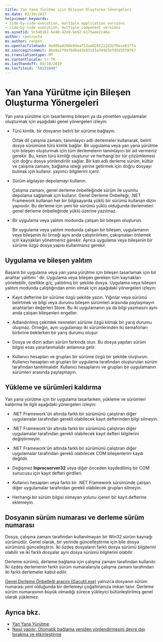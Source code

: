 ```yaml
---
title: Yan Yana Yürütme için Bileşen Oluşturma Yönergeleri
ms.date: 03/30/2017
helpviewer_keywords:
- side-by-side execution, multiple application versions
- side-by-side execution, multiple component versions
ms.assetid: 5c540161-6e40-42e9-be92-6175aee2c46a
author: rpetrusha
ms.author: ronpet
ms.openlocfilehash: 0e88ba4260e9deaf53ae828f222d32f8ece61ffa
ms.sourcegitcommit: 0be8a279af6d8a43e03141e349d3efd5d35f8767
ms.translationtype: MT
ms.contentlocale: tr-TR
ms.lasthandoff: 04/18/2019
ms.locfileid: "59151040"
---
```

# <a name="guidelines-for-creating-components-for-side-by-side-execution"></a>Yan Yana Yürütme için Bileşen Oluşturma Yönergeleri
Yan yana yürütme için tasarlanmış bileşen ya da yönetilen uygulamalar oluşturmak için aşağıdaki genel yönergeleri izleyin:  
  
-   Türü kimlik, bir dosyanın belirli bir sürüme bağlayın.  
  
     Ortak dil çalışma zamanı, tanımlayıcı adlı derlemeler kullanarak, belirli dosya sürümüne türü kimlik bağlar. Bir uygulama veya yan yana yürütme için bileşen oluşturmak için tüm derlemelerin tanımlayıcı bir ad vermeniz gerekir. Bu, kesin türü kimliği oluşturur ve herhangi bir tür çözümlemesi için doğru dosya yönlendirilir sağlar. Bir katı adlı derleme sürüm, kültür ve çalışma zamanı, bağlama isteği yerine getirmek için doğru dosyayı bulmak için kullanır. yayımcı bilgilerini içerir.  
  
-   Sürüm algılayan depolamayı kullanın.  
  
     Çalışma zamanı, genel derleme önbelleğinde sürüm ile uyumlu depolama sağlamak için kullanır. Genel Derleme Önbelleği, .NET Framework kullanan her bir bilgisayarda yüklü bir sürümü kullanan dizin yapısıdır. Bu derleme için yeni bir sürümü yüklü olduğunda derlemeleri genel derleme önbelleğinde yüklü üzerine yazılmaz.  
  
-   Bir uygulama veya yalıtım modunda çalışan bir bileşen oluşturun.  
  
     Bir uygulama veya yalıtım modunda çalışan bir bileşen, uygulamanın veya bileşenin iki örneği aynı anda çalıştırılırken, çakışmaları önlemek için kaynakları yönetmeniz gerekir. Ayrıca uygulama veya bileşenin bir sürüme özgü dosya yapısı kullanmanız gerekir.  
  
## <a name="application-and-component-isolation"></a>Uygulama ve bileşen yalıtım  
 Başarılı bir uygulama veya yan yana yürütme için bileşen tasarlamak için bir anahtar yalıtımı ' dir. Uygulama veya bileşen gereken tüm kaynakları yönetebilir, özellikle g/ç, yalıtılmış bir şekilde dosya. Uygulama veya bileşen yalıtım modunda çalıştığından emin olmak için aşağıdaki yönergeleri izleyin:  
  
-   Kayıt defterine bir sürüme özgü şekilde yazın. Yığınlar veya sürümü belirtmek ve bilgi veya durumu bileşen sürümleri arasında paylaşmayın anahtarları değerleri Store. Bu iki uygulamanın ya da bilgi yazmasını aynı anda çalışan bileşenleri engeller.  
  
-   Adlandırılmış çekirdek nesneleri sürüme özgü kılmak bir yarış durumu oluşmaz. Örneğin, aynı uygulamayı iki sürümlerinden iki semaforları birbirine beklerken bir yarış durumu oluşur.  
  
-   Dosya ve dizin adları sürüm farkında olun. Bu dosya yapıları sürüm bilgisi esas yararlanmalıdır anlamına gelir.  
  
-   Kullanıcı hesapları ve grupları bir sürüme özgü bir şekilde oluşturun. Kullanıcı hesapları ve grupları bir uygulama tarafından oluşturulan sürüm tarafından tanıtılmalıdır. Kullanıcı hesaplarını ve grupları bir uygulamanın sürümleri arasında paylaşmayın.  
  
## <a name="installing-and-uninstalling-versions"></a>Yükleme ve sürümleri kaldırma  
 Yan yana yürütme için bir uygulama tasarlarken, yükleme ve sürümleri kaldırma ile ilgili aşağıdaki yönergeleri izleyin:  
  
-   .NET Framework'ün altında farklı bir sürümünü çalıştıran diğer uygulamalar tarafından gerekli olabilecek kayıt defterinden bilgi silmeyin.  
  
-   .NET Framework'ün altında farklı bir sürümünü çalıştıran diğer uygulamalar tarafından gerekli olabilecek kayıt defteri bilgilerini değiştirmeyin.  
  
-   .NET Framework'ün altında farklı bir sürümünü çalıştıran diğer uygulamalar tarafından gerekli olabilecek COM bileşenlerini kaydı değildir.  
  
-   Değişmez **Inprocserver32** veya diğer önceden kaydedilmiş bir COM sunucusu için kayıt defteri girdileri.  
  
-   Kullanıcı hesapları veya farklı bir .NET Framework sürümünde çalışan diğer uygulamalar tarafından gerekli olabilecek grupları silmeyin.  
  
-   Herhangi bir sürüm bilgisi olmayan yolunu içeren bir kayıt defterine eklemeyin.  
  
## <a name="file-version-number-and-assembly-version-number"></a>Dosyanın sürüm numarası ve derleme sürüm numarası  
 Dosya, çalışma zamanı tarafından kullanılmayan bir Win32 sürüm kaynağı sürümüdür. Genel olarak, bir yerinde güncelleştirme için bile dosya sürümünü güncelleştirin. İki özdeş dosyaların farklı dosya sürümü bilgilerini olabilir ve iki farklı dosyalar aynı dosya sürümü bilgilerini olabilir.  
  
 Derleme sürümü, derleme bağlama için çalışma zamanı tarafından kullanılır. İki özdeş derlemenin farklı sürüm numaralarıyla çalışma zamanı tarafından iki farklı derlemeler kabul edilir.  
  
 [Genel Derleme Önbelleği aracını (Gacutil.exe)](../../../docs/framework/tools/gacutil-exe-gac-tool.md) yalnızca dosyanın sürüm numarası yeni olduğunda bir derlemeyi çoğaltmanıza imkan tanır. Derleme sürüm numarasının büyük olmadığı sürece yükleyici bütünleştirilmiş genel olarak yüklemez.  
  
## <a name="see-also"></a>Ayrıca bkz.

- [Yan Yana Yürütme](../../../docs/framework/deployment/side-by-side-execution.md)
- [Nasıl yapılır: Otomatik bağlama yeniden yönlendirmesini devre dışı bırakma ve etkinleştirme](../../../docs/framework/configure-apps/how-to-enable-and-disable-automatic-binding-redirection.md)
